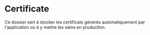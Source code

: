# Certificate

Ce dossier sert à stocker les certificats générés automatiquement par l'application où à y mettre les siens en production.
